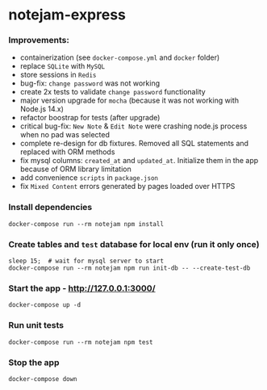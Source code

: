 # notejam-express

### Improvements:
- containerization (see `docker-compose.yml` and `docker` folder)
- replace `SQLite` with `MySQL`
- store sessions in `Redis`
- bug-fix: `change password` was not working
- create 2x tests to validate `change password` functionality 
- major version upgrade for `mocha` (because it was not working with Node.js 14.x)
- refactor boostrap for tests (after upgrade)
- critical bug-fix: `New Note` & `Edit Note` were crashing node.js process when no pad was selected
- complete re-design for db fixtures. Removed all SQL statements and replaced with ORM methods 
- fix mysql columns: `created_at` and `updated_at`. Initialize them in the app because of ORM library limitation
- add convenience `scripts` in `package.json`
- fix `Mixed Content` errors generated by pages loaded over HTTPS

### Install dependencies

```shell
docker-compose run --rm notejam npm install
```

### Create tables and `test` database for local env (run it only once)

```shell
sleep 15;  # wait for mysql server to start
docker-compose run --rm notejam npm run init-db -- --create-test-db
```

### Start the app - http://127.0.0.1:3000/

```shell
docker-compose up -d
```

### Run unit tests

```shell
docker-compose run --rm notejam npm test
```

### Stop the app

```shell
docker-compose down
```
